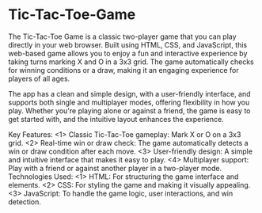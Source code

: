 # Tic-Tac-Toe-Game

The Tic-Tac-Toe Game is a classic two-player game that you can play directly in your web browser. Built using HTML, CSS, and JavaScript, this web-based game allows you to enjoy a fun and interactive experience by taking turns marking X and O in a 3x3 grid. The game automatically checks for winning conditions or a draw, making it an engaging experience for players of all ages.

The app has a clean and simple design, with a user-friendly interface, and supports both single and multiplayer modes, offering flexibility in how you play. Whether you're playing alone or against a friend, the game is easy to get started with, and the intuitive layout enhances the experience.

Key Features:
<1> Classic Tic-Tac-Toe gameplay: Mark X or O on a 3x3 grid.
<2> Real-time win or draw check: The game automatically detects a win or draw condition after each move.
<3> User-friendly design: A simple and intuitive interface that makes it easy to play.
<4> Multiplayer support: Play with a friend or against another player in a two-player mode.
Technologies Used:
<1> HTML: For structuring the game interface and elements.
<2> CSS: For styling the game and making it visually appealing.
<3> JavaScript: To handle the game logic, user interactions, and win detection.
